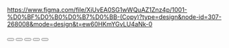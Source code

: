 https://www.figma.com/file/XiUvEA0SG1wWQuAZ1Znz4p/1001-%D0%BF%D0%B0%D0%B7%D0%BB-(Copy)?type=design&node-id=307-268008&mode=design&t=ew60HKmYGvLU4aNk-0


<i class="fa-solid fa-circle-arrow-left fa-flip-both" style="color: #949494;"></i>
<i class="fa-solid fa-circle-arrow-right" style="color: #949494;"></i>

<i class="fa-regular fa-circle-right"></i>

<i class="fa-solid fa-comment-dots" style="color: #ffffff;"></i>

<i class="fa-solid fa-bag-shopping" style="color: #ffffff;"></i>

<i class="fa-solid fa-star" style="color: #ffba24;"></i>

<i class="fa-regular fa-heart min_heart" style="color: #ffffff;"></i>
<i class="fa-solid fa-heart full_heart" style="color: #ffffff;"></i>



<div class="d-flex align-items-center stars">
<button class="active">
    <i class="fa-solid fa-star" style="color: #ffba24;"></i>
</button>
<button class="active">
    <i class="fa-solid fa-star" style="color: #ffba24;"></i>
</button>
<button class="active">
    <i class="fa-solid fa-star" style="color: #ffba24;"></i>
</button>
<button class="active">
    <i class="fa-solid fa-star" style="color: #ffba24;"></i>
</button>
<button class="active">
    <i class="fa-solid fa-star" style="color: #ffba24;"></i>
</button>
</div>